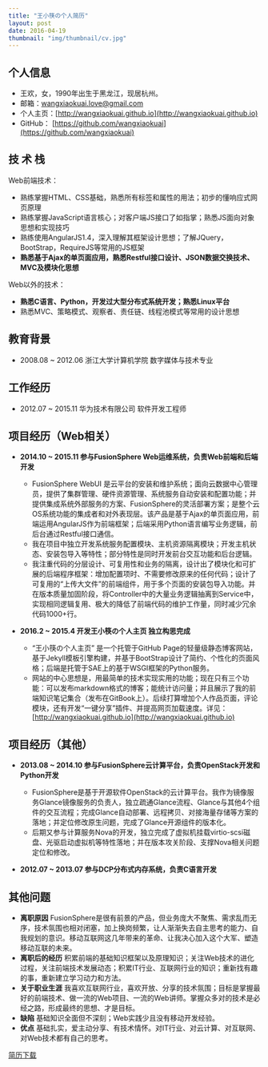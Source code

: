 ```yaml
---
title: "王小筷の个人简历"
layout: post
date: 2016-04-19
thumbnail: "img/thumbnail/cv.jpg"
---
```


## 个人信息
* 王欢，女，1990年出生于黑龙江，现居杭州。
* 邮箱：wangxiaokuai.love@gmail.com
* 个人主页：[http://wangxiaokuai.github.io](http://wangxiaokuai.github.io)
* GitHub：    [https://github.com/wangxiaokuai](https://github.com/wangxiaokuai)

## 技 术 栈
Web前端技术：

* 熟练掌握HTML、CSS基础，熟悉所有标签和属性的用法；初步的懂响应式网页原理
* 熟练掌握JavaScript语言核心；对客户端JS接口了如指掌；熟悉JS面向对象思想和实现技巧
* 熟练使用AngularJS1.4，深入理解其框架设计思想；了解JQuery，BootStrap，RequireJS等常用的JS框架
* **熟悉基于Ajax的单页面应用，熟悉Restful接口设计、JSON数据交换技术、MVC及模块化思想**

Web以外的技术：

* **熟悉C语言、Python，开发过大型分布式系统开发；熟悉Linux平台**
* 熟悉MVC、策略模式、观察者、责任链、线程池模式等常用的设计思想

## 教育背景
* 2008.08 ~ 2012.06  浙江大学计算机学院    数字媒体与技术专业  

## 工作经历
* 2012.07 ~ 2015.11    华为技术有限公司    软件开发工程师

## 项目经历（Web相关）

* **2014.10 ~ 2015.11 参与FusionSphere Web运维系统，负责Web前端和后端开发**
    * FusionSphere WebUI 是云平台的安装和维护系统；面向云数据中心管理员，提供了集群管理、硬件资源管理、系统服务自动安装和配置功能；并提供集成系统外部服务的方案、FusionSphere的灵活部署方案；是整个云OS系统功能的集成者和对外表现层。该产品是基于Ajax的单页面应用，前端运用AngularJS作为前端框架；后端采用Python语言编写业务逻辑，前后台通过Restful接口通信。
    * 我在项目中独立开发系统服务配置模块、主机资源隔离模块；开发主机状态、安装包导入等特性；部分特性是同时开发前台交互功能和后台逻辑。
    * 我注重代码的分层设计、可复用性和业务的隔离，设计出了模块化和可扩展的后端程序框架：增加配置项时、不需要修改原来的任何代码；设计了可复用的“上传大文件”的前端组件，用于多个页面的安装包导入功能。并在版本质量加固阶段，将Controller中的大量业务逻辑抽离到Service中，实现相同逻辑复用、极大的降低了前端代码的维护工作量，同时减少冗余代码1000+行。

* **2016.2 ~ 2015.4 开发王小筷の个人主页     独立构思完成**
    * “王小筷の个人主页” 是一个托管于GitHub Page的轻量级静态博客网站，基于Jekyll模板引擎构建，并基于BootStrap设计了简约、个性化的页面风格；后端是托管于SAE上的基于WSGI框架的Python服务。
    * 网站的中心思想是，用最简单的技术实现实用的功能；现在只有三个功能：可以发布markdown格式的博客；能统计访问量；并且展示了我的前端知识笔记集合（发布在GitBook上）。后续打算增加个人作品页面，评论模块，还有开发“一键分享”插件、并提高网页加载速度。详见： [http://wangxiaokuai.github.io](http://wangxiaokuai.github.io)

## 项目经历（其他）
* **2013.08 ~ 2014.10    参与FusionSphere云计算平台，负责OpenStack开发和Python开发**
     * FusionSphere是基于开源软件OpenStack的云计算平台。我作为镜像服务Glance镜像服务的负责人，独立疏通Glance流程、Glance与其他4个组件的交互流程；完成Glance自动部署、远程拷贝、对接海量存储等方案的落地；并定位修改原生问题，完成了Glance开源组件的版本化。
    * 后期又参与计算服务Nova的开发，独立完成了虚拟机挂载virtio-scsi磁盘、光驱启动虚拟机等特性落地；并在版本攻关阶段、支撑Nova相关问题定位和修改。

* **2012.07 ~ 2013.07    参与DCP分布式内存系统，负责C语言开发**

## 其他问题
* **离职原因**  FusionSphere是很有前景的产品，但业务庞大不聚焦、需求乱而无序，技术氛围也相对闭塞，加上换岗频繁，让人渐渐失去自主思考的能力、自我规划的意识。移动互联网这几年带来的革命、让我决心加入这个大军、塑造移动互联的未来。
* **离职后的经历**   积累前端的基础知识框架以及原理知识；关注Web技术的进化过程，关注前端技术发展动态；积累IT行业、互联网行业的知识；重新找有趣的事，重新建立学习动力和方法。
* **关于职业生涯**  我喜欢互联网行业，喜欢开放、分享的技术氛围；目标是掌握最好的前端技术、做一流的Web项目、一流的Web讲师。掌握众多对的技术是必经之路，形成最终的思想、才是目标。
* **缺陷** 基础知识全面但不深刻；Web实践少且没有移动开发经验。
* **优点** 基础扎实，爱主动分享、有技术情怀。对IT行业、对云计算、对互联网、对Web技术都有自己的思考。

<a href="/download/my-cv.pdf">简历下载</a>

